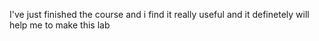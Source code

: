 I've just finished the course and i find it really useful and it definetely will help me to make this lab
